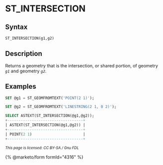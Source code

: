 # ST\_INTERSECTION

## Syntax

```sql
ST_INTERSECTION(g1,g2)
```

## Description

Returns a geometry that is the intersection, or shared portion, of geometry _`g1`_ and geometry _`g2`_.

## Examples

```sql
SET @g1 = ST_GEOMFROMTEXT('POINT(2 1)');

SET @g2 = ST_GEOMFROMTEXT('LINESTRING(2 1, 0 2)');

SELECT ASTEXT(ST_INTERSECTION(@g1,@g2));
+----------------------------------+
| ASTEXT(ST_INTERSECTION(@g1,@g2)) |
+----------------------------------+
| POINT(2 1)                       |
+----------------------------------+
```

<sub>_This page is licensed: CC BY-SA / Gnu FDL_</sub>

{% @marketo/form formId="4316" %}
